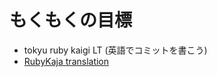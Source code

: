 # もくもくの目標

* tokyu ruby kaigi LT (英語でコミットを書こう)
* [RubyKaja translation](https://github.com/tyabe/kaja/pull/5)
